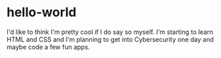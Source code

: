 # hello-world

I'd like to think I'm pretty cool if I do say so myself.
I'm starting to learn HTML and CSS and I'm planning to get into Cybersecurity one day and maybe code a few fun apps.
